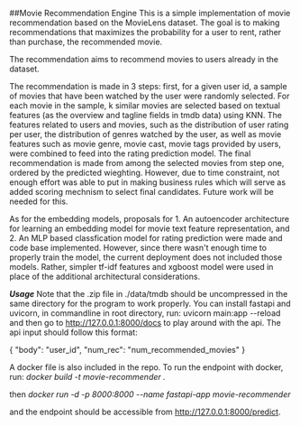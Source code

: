 ##Movie Recommendation Engine
This is a simple implementation of movie recommendation based on the MovieLens dataset. The goal is to making recommendations that maximizes the probability for a user to rent, rather than purchase, the recommended movie.

The recommendation aims to recommend movies to users already in the dataset.

The recommendation is made in 3 steps: first, for a given user id, a sample of movies that have been watched by the user were randomly selected. For each movie in the sample, k similar movies are selected based on textual features (as the overview and tagline fields in tmdb data) using KNN. The features related to users and movies, such as the distribution of user rating per user, the distribution of genres watched by the user, as well as movie features such as movie genre, movie cast, movie tags provided by users, were combined to feed into the rating prediction model. The final recommendation is made from among the selected movies from step one, ordered by the predicted wieghting. However, due to time constraint, not enough effort was able to put in making business rules which will serve as added scoring mechnism to select final candidates. Future work will be needed for this.

As for the embedding models, proposals for 1. An autoencoder architecture for learning an embedding model for movie text feature representation, and 2. An MLP based classfication model for rating prediction were made and code base implemented. However, since there wasn't enough time to properly train the model, the current deployment does not included those models. Rather, simpler tf-idf features and xgboost model were used in place of the additional architectural considerations.

***Usage***
Note that the .zip file in ./data/tmdb should be uncompressed in the same directory for the program to work properly. You can install fastapi and uvicorn, in commandline in root directory, run: uvicorn main:app --reload and then go to http://127.0.0.1:8000/docs to play around with the api. The api input should follow this format:

 {
 "body": "user_id",
 "num_rec": "num_recommended_movies"
 }

 A docker file is also included in the repo. To run the endpoint with docker, run: *docker build -t movie-recommender .*  
 
 then *docker run -d -p 8000:8000 --name fastapi-app movie-recommender* 
 
 and the endpoint should be accessible from http://127.0.0.1:8000/predict.
